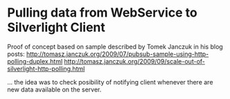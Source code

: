 Pulling data from WebService to Silverlight Client
=========

Proof of concept based on sample described by Tomek Janczuk in his blog posts:
http://tomasz.janczuk.org/2009/07/pubsub-sample-using-http-polling-duplex.html
http://tomasz.janczuk.org/2009/09/scale-out-of-silverlight-http-polling.html

... the idea was to check posibility of notifying client whenever there are new data available on the server.